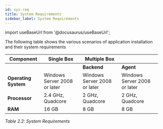 ```yaml
---
id: sys-req
title: System Requirements
sidebar_label: System Requirements
---
```


import useBaseUrl from '@docusaurus/useBaseUrl';

The following table shows the various scenarios of application installation and their system requirements

| Component        | Single Box                   | Multiple Box                 |                              |
| ---------------- | ---------------------------- | ---------------------------- | ---------------------------- |
|                  |                              | **Backend**                      | **Agent**                        |
| **Operating System** | Windows Server 2008 or later | Windows Server 2008 or later | Windows Server 2008 or later |
| **Processor** | 2.4 GHz, Quadcore | 2 GHz, Quadcore | 2 GHz, Quadcore |
| **RAM** | 16 GB | 8 GB | 8 GB |

*Table 2.2: System Requirements*
